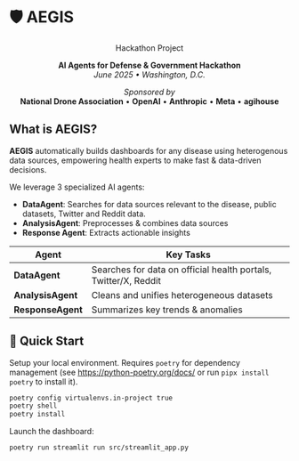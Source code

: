 # 🛡️ AEGIS

<div align="center">
Hackathon Project

**AI Agents for Defense & Government Hackathon**  
*June 2025 • Washington, D.C.*

*Sponsored by*  
**National Drone Association** • **OpenAI** • **Anthropic** • **Meta** • **agihouse**

</div>


## What is AEGIS?

**AEGIS** automatically builds dashboards for any disease using heterogenous data sources, empowering health experts to make fast & data-driven decisions.

We leverage 3 specialized AI agents:

* **DataAgent**: Searches for data sources relevant to the disease, public datasets, Twitter and Reddit data.
* **AnalysisAgent**: Preprocesses & combines data sources
* **Response Agent**: Extracts actionable insights

| Agent | Key Tasks |
|-------|-----------|
| **DataAgent** | Searches for data on official health portals, Twitter/X, Reddit |
| **AnalysisAgent** | Cleans and unifies heterogeneous datasets |
| **ResponseAgent** | Summarizes key trends & anomalies |


## 🚀 Quick Start

Setup your local environment. Requires `poetry` for dependency management (see https://python-poetry.org/docs/ or run `pipx install poetry` to install it).

```bash
poetry config virtualenvs.in-project true
poetry shell
poetry install
```

Launch the dashboard:

```bash
poetry run streamlit run src/streamlit_app.py
```